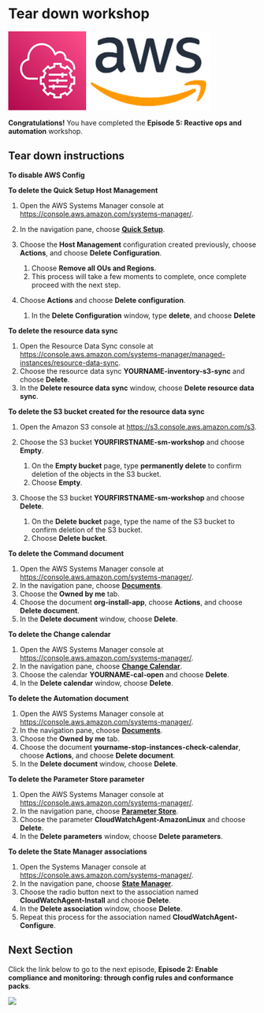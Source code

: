 # Tear down workshop

![](media/ssm-aws-logo.png)

**Congratulations!** You have completed the **Episode 5: Reactive ops and automation** workshop.

## Tear down instructions

**To disable AWS Config**

**To delete the Quick Setup Host Management**

1. Open the AWS Systems Manager console at https://console.aws.amazon.com/systems-manager/.
1. In the navigation pane, choose [**Quick Setup**](https://console.aws.amazon.com/systems-manager/quick-setup).
1. Choose the **Host Management** configuration created previously, choose **Actions**, and choose **Delete Configuration**.

    1. Choose **Remove all OUs and Regions**.
    1. This process will take a few moments to complete, once complete proceed with the next step.

1. Choose **Actions** and choose **Delete configuration**.

    1. In the **Delete Configuration** window, type **delete**, and choose **Delete**

**To delete the resource data sync**

1. Open the Resource Data Sync console at https://console.aws.amazon.com/systems-manager/managed-instances/resource-data-sync.
1. Choose the resource data sync **YOURNAME-inventory-s3-sync** and choose **Delete**.
1. In the **Delete resource data sync** window, choose **Delete resource data sync**. 

**To delete the S3 bucket created for the resource data sync**

1. Open the Amazon S3 console at https://s3.console.aws.amazon.com/s3.
1. Choose the S3 bucket **YOURFIRSTNAME-sm-workshop** and choose **Empty**.

    1. On the **Empty bucket** page, type **permanently delete** to confirm deletion of the objects in the S3 bucket.
    1. Choose **Empty**.

1. Choose the S3 bucket **YOURFIRSTNAME-sm-workshop** and choose **Delete**.
    
    1. On the **Delete bucket** page, type the name of the S3 bucket to confirm deletion of the S3 bucket.
    1. Choose **Delete bucket**.

**To delete the Command document**

1. Open the AWS Systems Manager console at https://console.aws.amazon.com/systems-manager/.
1. In the navigation pane, choose [**Documents**](https://console.aws.amazon.com/systems-manager/documents).
1. Choose the **Owned by me** tab.
1. Choose the document **org-install-app**, choose **Actions**, and choose **Delete document**.
1. In the **Delete document** window, choose **Delete**.

**To delete the Change calendar**

1. Open the AWS Systems Manager console at https://console.aws.amazon.com/systems-manager/.
1. In the navigation pane, choose [**Change Calendar**](https://console.aws.amazon.com/systems-manager/change-calendar/).
1. Choose the calendar **YOURNAME-cal-open** and choose **Delete**.
1. In the **Delete calendar** window, choose **Delete**.

**To delete the Automation document**

1. Open the AWS Systems Manager console at https://console.aws.amazon.com/systems-manager/.
1. In the navigation pane, choose [**Documents**](https://console.aws.amazon.com/systems-manager/documents).
1. Choose the **Owned by me** tab.
1. Choose the document **yourname-stop-instances-check-calendar**, choose **Actions**, and choose **Delete document**.
1. In the **Delete document** window, choose **Delete**.

**To delete the Parameter Store parameter**

1. Open the AWS Systems Manager console at https://console.aws.amazon.com/systems-manager/.
1. In the navigation pane, choose [**Parameter Store**](https://console.aws.amazon.com/systems-manager/parameters).
1. Choose the parameter **CloudWatchAgent-AmazonLinux** and choose **Delete**.
1. In the **Delete parameters** window, choose **Delete parameters**.

**To delete the State Manager associations**

1. Open the Systems Manager console at https://console.aws.amazon.com/systems-manager/.
1. In the navigation pane, choose [**State Manager**](https://console.aws.amazon.com/systems-manager/state-manager).
1. Choose the radio button next to the association named **CloudWatchAgent-Install** and choose **Delete**.
1. In the **Delete association** window, choose **Delete**.
1. Repeat this process for the association named **CloudWatchAgent-Configure**.

## Next Section

Click the link below to go to the next episode, **Episode 2:  Enable compliance and monitoring: through config rules and conformance packs**.

[![](media/.png)](/episode-02-step-01.md)